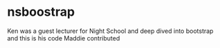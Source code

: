 # nsboostrap

Ken was a guest lecturer for Night School and deep dived into bootstrap and this is his code
Maddie contributed